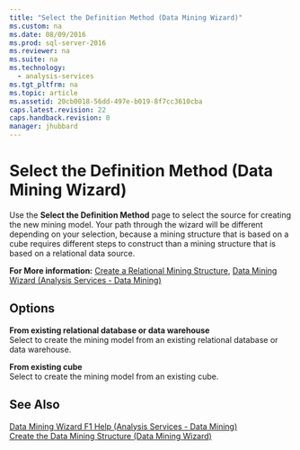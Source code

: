 ```yaml
---
title: "Select the Definition Method (Data Mining Wizard)"
ms.custom: na
ms.date: 08/09/2016
ms.prod: sql-server-2016
ms.reviewer: na
ms.suite: na
ms.technology: 
  - analysis-services
ms.tgt_pltfrm: na
ms.topic: article
ms.assetid: 20cb0018-56dd-497e-b019-8f7cc3610cba
caps.latest.revision: 22
caps.handback.revision: 0
manager: jhubbard
---
```

# Select the Definition Method (Data Mining Wizard)
Use the **Select the Definition Method** page to select the source for creating the new mining model. Your path through the wizard will be different depending on your selection, because a mining structure that is based on a cube requires different steps to construct than a mining structure that is based on a relational data source.  
  
 **For More information:** [Create a Relational Mining Structure](../../Topics/TopicNameContainA/Create-a-Relational-Mining-Structure.md), [Data Mining Wizard (Analysis Services - Data Mining)](../../Topics/TopicNameNotContainA/Data-Mining-Wizard--Analysis-Services---Data-Mining-.md)  
  
## Options  
 **From existing relational database or data warehouse**  
 Select to create the mining model from an existing relational database or data warehouse.  
  
 **From existing cube**  
 Select to create the mining model from an existing cube.  
  
## See Also  
 [Data Mining Wizard F1 Help (Analysis Services - Data Mining)](../../Topics/TopicNameNotContainA/Data-Mining-Wizard-F1-Help--Analysis-Services---Data-Mining-.md)   
 [Create the Data Mining Structure (Data Mining Wizard)](../../Topics/TopicNameNotContainA/Create-the-Data-Mining-Structure--Data-Mining-Wizard-.md)